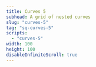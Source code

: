 ```yaml
---
title: Curves 5
subhead: A grid of nested curves
slug: "curves-5"
tag: "sq-curves-5"
scripts:
  - "curves-5"
width: 100
height: 100
disableInfiniteScroll: true
---
```

